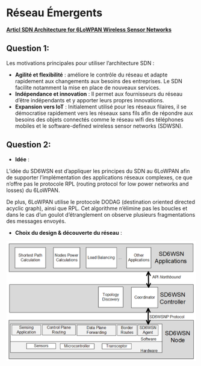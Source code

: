 # Réseau Émergents

[**Articl SDN Architecture for 6LoWPAN Wireless Sensor Networks**](https://www.mdpi.com/1424-8220/18/11/3738/htm)

## Question 1:

Les motivations principales pour utiliser l’architecture SDN :
* __Agilité et flexibilité__ : améliore le contrôle du réseau et adapte rapidement aux changements aux besoins des entreprises. Le SDN facilite notamment la mise en place de nouveaux services.
* __Indépendance et innovation__ : Il permet aux fournisseurs du réseau d’être indépendants et y apporter leurs propres innovations.
* __Expansion vers IoT__ : Initialement utilisé pour les réseaux filaires, il se démocratise rapidement vers les réseaux sans fils afin de répondre aux besoins des objets connectés comme le réseau wifi des téléphones mobiles et le software-defined wireless sensor networks (SDWSN).


## Question 2:

* __Idée__ :

L’idée du SD6WSN est d’appliquer les principes du SDN au 6LoWPAN afin de supporter l’implémentation des applications réseaux complexes, ce que n’offre pas le protocole RPL (routing protocol for low power networks and losses) du 6LoWPAN.

De plus, 6LoWPAN utilise le protocole DODAG (destination oriented directed acyclic graph), ainsi que RPL. Cet algorithme n’élimine pas les boucles et dans le cas d’un goulot d’étranglement on observe plusieurs fragmentations des messages envoyés.

* __Choix du design & découverte du réseau__ :

![Architecture du SD6WSN](img1.png "Architecture du SD6WSN")

